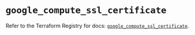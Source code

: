 # `google_compute_ssl_certificate`

Refer to the Terraform Registry for docs: [`google_compute_ssl_certificate`](https://registry.terraform.io/providers/hashicorp/google/6.49.0/docs/resources/compute_ssl_certificate).
